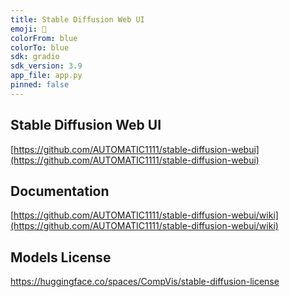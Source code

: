 ```yaml
---
title: Stable Diffusion Web UI
emoji: 🧿
colorFrom: blue
colorTo: blue
sdk: gradio
sdk_version: 3.9
app_file: app.py
pinned: false
---
```


## Stable Diffusion Web UI
[https://github.com/AUTOMATIC1111/stable-diffusion-webui](https://github.com/AUTOMATIC1111/stable-diffusion-webui)

## Documentation
[https://github.com/AUTOMATIC1111/stable-diffusion-webui/wiki](https://github.com/AUTOMATIC1111/stable-diffusion-webui/wiki)

## Models License
https://huggingface.co/spaces/CompVis/stable-diffusion-license
